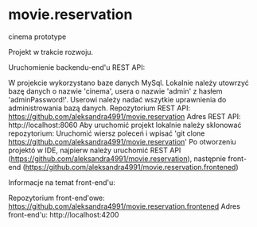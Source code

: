 # movie.reservation
cinema prototype

Projekt w trakcie rozwoju.

Uruchomienie backendu-end'u REST API:

W projekcie wykorzystano baze danych MySql. Lokalnie należy utowrzyć bazę danych o nazwie 'cinema', usera o nazwie 'admin' z hasłem 'adminPassword!'. Userowi należy nadać wszytkie uprawnienia do administrowania bazą danych.
Repozytorium REST API: https://github.com/aleksandra4991/movie.reservation
Adres REST API: http://localhost:8060
Aby uruchomić projekt lokalnie należy sklonować repozytorium: Uruchomić wiersz poleceń i wpisać 'git clone https://github.com/aleksandra4991/movie.reservation'
Po otworzeniu projektó w IDE, najpierw należy uruchomić REST API (https://github.com/aleksandra4991/movie.reservation), następnie front-end 
(https://github.com/aleksandra4991/movie.reservation.frontened)


Informacje na temat front-end'u:

Repozytorium front-end'owe: https://github.com/aleksandra4991/movie.reservation.frontened
Adres front-end'u: http://localhost:4200

